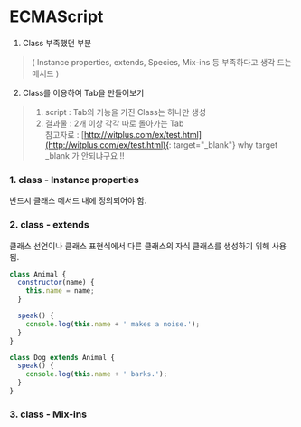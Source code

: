# ECMAScript
1. Class 부족했던 부분
> ( Instance properties, extends, Species, Mix-ins 등 부족하다고 생각 드는 메서드 )

2. Class를 이용하여 Tab을 만들어보기
> 1. script : Tab의 기능을 가진 Class는 하나만 생성
> 2. 결과물 : 2개 이상 각각 따로 돌아가는 Tab<br>
> 참고자료 : [http://witplus.com/ex/test.html](http://witplus.com/ex/test.html){: target="_blank"}
> why target _blank 가 안되냐구요 !!



### 1. class - Instance properties
반드시 클래스 메서드 내에 정의되어야 함.

### 2. class - extends
클래스 선언이나 클래스 표현식에서 다른 클래스의 자식 클래스를 생성하기 위해 사용됨.
```js
class Animal {
  constructor(name) {
    this.name = name;
  }

  speak() {
    console.log(this.name + ' makes a noise.');
  }
}

class Dog extends Animal {
  speak() {
    console.log(this.name + ' barks.');
  }
}
```

### 3. class - Mix-ins
